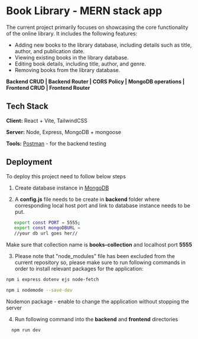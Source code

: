 # Book Library - MERN stack app

The current project primarily focuses on showcasing the core functionality of the online library. It includes the following features:

* Adding new books to the library database, including details such as title, author, and publication date.
* Viewing existing books in the library database.
* Editing book details, including title, author, and genre.
* Removing books from the library database.

**Backend CRUD | Backend Router | CORS Policy | MongoDB operations | Frontend CRUD | Frontend Router**



## Tech Stack

**Client:** React + Vite, TailwindCSS

**Server:** Node, Express, MongoDB + mongoose

**Tools:** [Postman](https://www.postman.com/) - for the backend testing


## Deployment

To deploy this project need to follow below steps

 1) Create database instance in [MongoDB](https://www.mongodb.com/lp/cloud/atlas/try4?utm_source=google&utm_campaign=search_gs_pl_evergreen_atlas_general_retarget-brand_gic-null_emea-all_ps-all_desktop_eng_lead&utm_term=using%20mongodb&utm_medium=cpc_paid_search&utm_ad=p&utm_ad_campaign_id=14412646458&adgroup=151115417895&cq_cmp=14412646458&gad_source=1&gclid=CjwKCAjwrcKxBhBMEiwAIVF8rOLGtPvBaCgoueQfTM1OVfVLZvjfu8BBZygiNCYpo2HRW6NxjjgejhoCzTYQAvD_BwE)

 2) A **config.js** file needs to be create in **backend** folder where corresponding local host port and link to database instance needs to be put.

 ```bash
    export const PORT = 5555;
    export const mongoDBURL = 
    //your db url goes her//
 ``` 
 Make sure that collection name is **books-collection** and localhost port **5555**

3) Please note that "node_modules" file has been excluded from the current repository so, please make sure to run following commands in order to install relevant packages for the application:

```bash
npm i express dotenv ejs node-fetch
```
```bash
npm i nodemode --save-dev
```
Nodemon package - enable to change the application without stopping the server

4) Run following command into the **backend** and **frontend** directories
```bash
  npm run dev
```
